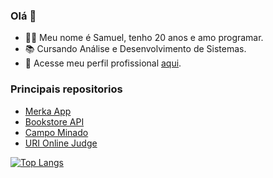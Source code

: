 ### Olá 👋

- :man_technologist: Meu nome é Samuel, tenho 20 anos e amo programar.
- :books: Cursando Análise e Desenvolvimento de Sistemas.
- :briefcase: Acesse meu perfil profissional [aqui](https://www.linkedin.com/in/samuel-figueiredo-de-andrade/).

### Principais repositorios

- [Merka App](https://github.com/nicolasarcas/merka_app)
- [Bookstore API](https://github.com/samueljml/bookstore-api)
- [Campo Minado](https://github.com/samueljml/CampoMinado)
- [URI Online Judge](https://github.com/samueljml/URI-Online-Judge)

[![Top Langs](https://github-readme-stats.vercel.app/api/top-langs/?username=samueljml&layout=compact)](https://camo.githubusercontent.com/6ec89ae093256072a2f74a49aa49d69a89699f073c9a94bb933bd3f3805c2e8a/68747470733a2f2f6769746875622d726561646d652d73746174732e76657263656c2e6170702f6170692f746f702d6c616e67732f3f757365726e616d653d73616d75656c6a6d6c266c61796f75743d636f6d70616374)
